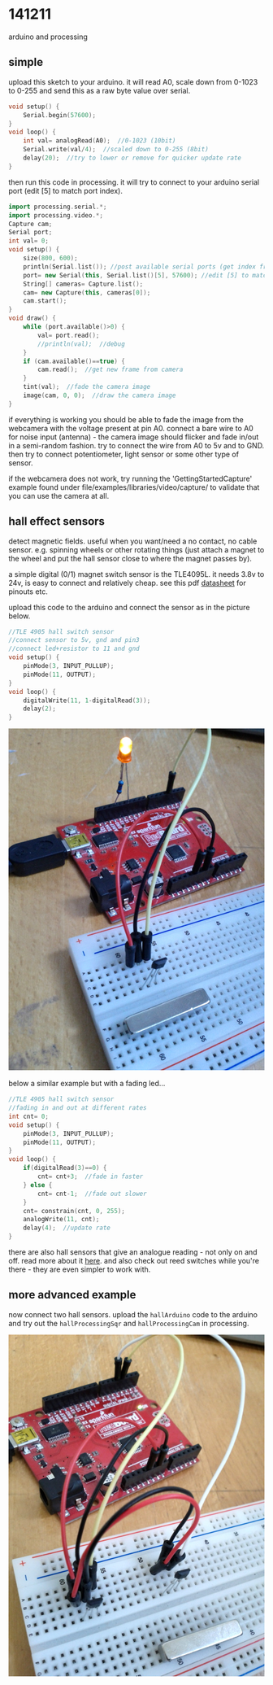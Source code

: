 141211
======

arduino and processing

simple
--
upload this sketch to your arduino. it will read A0, scale down from 0-1023 to 0-255 and send this as a raw byte value over serial.
```cpp
void setup() {
    Serial.begin(57600);
}
void loop() {
    int val= analogRead(A0);  //0-1023 (10bit)
    Serial.write(val/4);  //scaled down to 0-255 (8bit)
    delay(20);  //try to lower or remove for quicker update rate
}
```

then run this code in processing. it will try to connect to your arduino serial port (edit [5] to match port index). 
```cpp
import processing.serial.*;
import processing.video.*;
Capture cam;
Serial port;
int val= 0;
void setup() {
    size(800, 600);
    println(Serial.list()); //post available serial ports (get index from here)
    port= new Serial(this, Serial.list()[5], 57600); //edit [5] to match your port index
    String[] cameras= Capture.list();
    cam= new Capture(this, cameras[0]);
    cam.start();
}
void draw() {
    while (port.available()>0) {
        val= port.read();
        //println(val);  //debug
    }
    if (cam.available()==true) {
        cam.read();  //get new frame from camera
    }
    tint(val);  //fade the camera image
    image(cam, 0, 0);  //draw the camera image
}
```

if everything is working you should be able to fade the image from the webcamera with the voltage present at pin A0. connect a bare wire to A0 for noise input (antenna) - the camera image should flicker and fade in/out in a semi-random fashion. try to connect the wire from A0 to 5v and to GND.
then try to connect potentiometer, light sensor or some other type of sensor.

if the webcamera does not work, try running the 'GettingStartedCapture' example found under file/examples/libraries/video/capture/ to validate that you can use the camera at all.

hall effect sensors
--
detect magnetic fields. useful when you want/need a no contact, no cable sensor. e.g. spinning wheels or other rotating things (just attach a magnet to the wheel and put the hall sensor close to where the magnet passes by).

a simple digital (0/1) magnet switch sensor is the TLE4095L. it needs 3.8v to 24v, is easy to connect and relatively cheap.
see this pdf [datasheet](http://pdf.datasheetcatalog.com/datasheet/infineon/1-tle4905l.pdf) for pinouts etc.

upload this code to the arduino and connect the sensor as in the picture below.
```cpp
//TLE 4905 hall switch sensor
//connect sensor to 5v, gnd and pin3
//connect led+resistor to 11 and gnd
void setup() {
    pinMode(3, INPUT_PULLUP);
    pinMode(11, OUTPUT);
}
void loop() {
    digitalWrite(11, 1-digitalRead(3));
    delay(2);
}
```

![hall1](hall1.jpg?raw=true "hall1")

below a similar example but with a fading led...
```cpp
//TLE 4905 hall switch sensor
//fading in and out at different rates
int cnt= 0;
void setup() {
    pinMode(3, INPUT_PULLUP);
    pinMode(11, OUTPUT);
}
void loop() {
    if(digitalRead(3)==0) {
        cnt= cnt+3;  //fade in faster
    } else {
        cnt= cnt-1;  //fade out slower
    }
    cnt= constrain(cnt, 0, 255);
    analogWrite(11, cnt);
    delay(4);  //update rate
}
```

there are also hall sensors that give an analogue reading - not only on and off.
read more about it [here](http://playground.arduino.cc/Main/InterfacingWithHardware#Magnetic_Hall). and also check out reed switches while you're there - they are even simpler to work with.

more advanced example
--
now connect two hall sensors. upload the `hallArduino` code to the arduino and try out the `hallProcessingSqr` and `hallProcessingCam` in processing.

![hall2](hall2.jpg?raw=true "hall2")
